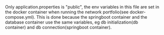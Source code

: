 Only application.properties is "public", the env variables in this file are set in the docker container when running the network portfolio(see docker-compose.yml). This is done because the springboot container and the database container use the same variables, eg db initialization(db container) and db connection(springboot container).
